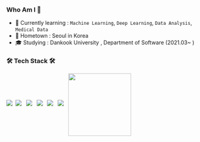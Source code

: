 ### Who Am I 👋

<!-- <img align='right' src="http://mazassumnida.wtf/api/v2/generate_badge?boj=jgk09049"> -->

- 🌱 Currently learning : `Machine Learning`, `Deep Learning`, `Data Analysis`, `Medical Data`
- 🚅 Hometown : Seoul in Korea
- 🎓 Studying : Dankook University , Department of Software (2021.03~ )



<h3 align="left"><b>🛠 Tech Stack 🛠</b></h3>
<p align="left">
  <img src="https://img.shields.io/badge/C-A8B9CC?style=flat-square&logo=c&logoColor=white"/></a>&nbsp
  <img src="https://img.shields.io/badge/C++-00599C?style=flat-square&logo=c%2B%2B&logoColor=white"/></a> &nbsp
  <img src="https://img.shields.io/badge/Java-007396?style=flat-square&logo=java&logoColor=white"/></a> &nbsp
  <img src="https://img.shields.io/badge/Kotlin-7F52FF?style=flat-square&logo=kotlin&logoColor=white"/></a> &nbsp
  <img src="https://img.shields.io/badge/Python-3776AB?style=flat-square&logo=python&logoColor=white"/></a> &nbsp
  <img src="https://img.shields.io/badge/R-276DC3?style=flat-square&logo=r&logoColor=white"/></a> &nbsp
  
  

<img align='center' src="https://github-readme-stats.vercel.app/api?username=seoulsky-field" height="165">

<!--
</br>
<h3 align="left">🎯 Wakatime Stats 🎯</b></h3>

[![Top Langs](https://github-readme-stats.vercel.app/api/top-langs/?username=seoulsky-field&layout=compact)](https://github.com/seoulsky-field/github-readme-stats)

-->


<!-- [![Hits](https://hits.seeyoufarm.com/api/count/incr/badge.svg?url=https%3A%2F%2Fgithub.com%2Fseoulsky-field&count_bg=%2379C83D&title_bg=%23555555&icon=&icon_color=%23E7E7E7&title=hits&edge_flat=false)](https://hits.seeyoufarm.com) -->

<!--
**seoulsky-field/seoulsky-field** is a ✨ _special_ ✨ repository because its `README.md` (this file) appears on your GitHub profile.

Here are some ideas to get you started:

- 🔭 I’m currently working on ...
- 🌱 I’m currently learning ...
- 👯 I’m looking to collaborate on ...
- 🤔 I’m looking for help with ...
- 💬 Ask me about ...
- 📫 How to reach me: ...
- 😄 Pronouns: ...
- ⚡ Fun fact: ...
-->

